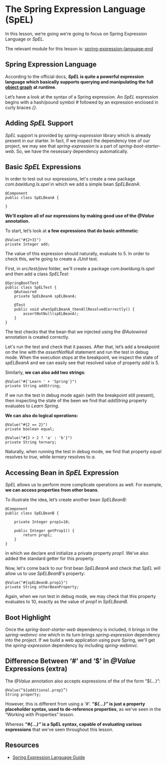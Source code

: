 # The Spring Expression Language (SpEL)

In this lesson, we’re going we're going to focus on Spring Expression Language or _SpEL_.

The relevant module for this lesson is: [spring-expression-language-end](../code/learn-spring-m5/spring-expression-language-end)

## Spring Expression Language

According to the official docs, **_SpEL_ is quite a powerful expression language which basically supports querying and manipulating the full** [**object graph**](https://en.wikipedia.org/wiki/Object_graph) **at runtime**.

Let’s have a look at the syntax of a Spring expression. An _SpEL_ expression begins with a hash/pound symbol _#_ followed by an expression enclosed in curly braces _{}_.

## Adding _SpEL_ Support

_SpEL_ support is provided by _spring-expression_ library which is already present in our starter. In fact, if we inspect the dependency tree of our project, we may see that _spring-expression_ is a part of _spring-boot-starter-web_. So, we have the nesessary dependency automatically.

## Basic _SpEL_ Expressions

In order to test out our expressions, let's create a new package _com.baeldung.ls.spel_ in which we add a simple bean _SpELBeanA_:

```
@Component
public class SpELBeanA {

}
```

**We’ll explore all of our expressions by making good use of the _@Value_ annotation.**

To start, let’s look at **a few expressions that do basic arithmetic**:

```
@Value("#{2+3}")
private Integer add;
```

The value of this expression should naturally, evaluate to 5. In order to check this, we’re going to create a _JUnit_ test.

First, in _src/test/java_ folder, we'll create a package _com.baeldung.ls.spel_ and then add a class _SpELTest:_

```
@SpringBootTest
public class SpELTest {
    @Autowired
    private SpELBeanA spELBeanA;

    @Test
    public void whenSpELBeanA_thenAllResolvedCorrectly() {
        assertNotNull(spELBeanA);
    }
}
```

The test checks that the bean that we injected using the _@Autowired_ annotation is created correctly.

Let's run the test and check that it passes. After that, let’s add a breakpoint on the line with the _assertNotNull_ statement and run the test in debug mode. When the execution stops at the breakpoint, we inspect the state of _spELBeanA_ and we can easily see that resolved value of property _add_ is 5.

Similarly, **we can also add two strings**:

```
@Value("#{'Learn ' + 'Spring'}")
private String addString;
```

If we run the test in debug mode again (with the breakpoint still present), then inspecting the state of the been we find that _addString_ property evaluates to _Learn Spring_.

**We can** **also do logical operations:**

```
@Value("#{2 == 2}")
private boolean equal;

@Value("#{3 > 2 ? 'a' : 'b'}")
private String ternary;
```

Naturally, when running the test in debug mode, we find that property _equal_ resolves to _true_, while _ternary_ resolves to _a_.

## Accessing Bean in _SpEL_ Expression

_SpEL_ allows us to perform more complicate operations as well. For example, **we can access properties from other beans**.

To illustrate the idea, let’s create another bean _SpELBeanB_:

```
@Component
public class SpELBeanB {

    private Integer prop1=10;

    public Integer getProp1() {
        return prop1;
    }
}
```

in which we declare and initialize a private property _prop1._ We've also added the standard getter for this property.

Now, let's come back to our first bean _SpELBeanA_ and check that _SpEL_ will allow us to use _SpELBeanB_'s property:

```
@Value("#{spELBeanB.prop1}") 
private String otherBeanProperty;
```

Again, when we run test in debug mode, we may check that this property evaluates to 10, exactly as the value of _prop1_ in _SpELBeanB_.

## Boot Highlight

Once the _spring-boot-starter-web_ dependency is included, it brings in the _spring-webmvc_ one which in its turn brings _spring-expression_ dependency into the project. If we build a web application using pure Spring, we'll get the _spring-expression_ dependency by including _spring-webmvc_.

## Difference Between ‘#’ and ‘$’ in _@Value_ Expressions (extra)

The _@Value_ annotation also accepts expressions of the of the form “${...}”:

```
@Value(“${additional.prop}”)
String property;
```

However, this is different from using a _‘#’._ **_“${...}”_  is just a property placeholder syntax, used to de-reference properties**, as we've seen in the “Working with Properties” lesson.

Whereas **_“#{...}”_ is a SpEL syntax, capable of evaluating various expressions** that we've seen throughout this lesson.

## Resources
- [Spring Expression Language Guide](https://www.baeldung.com/spring-expression-language)
